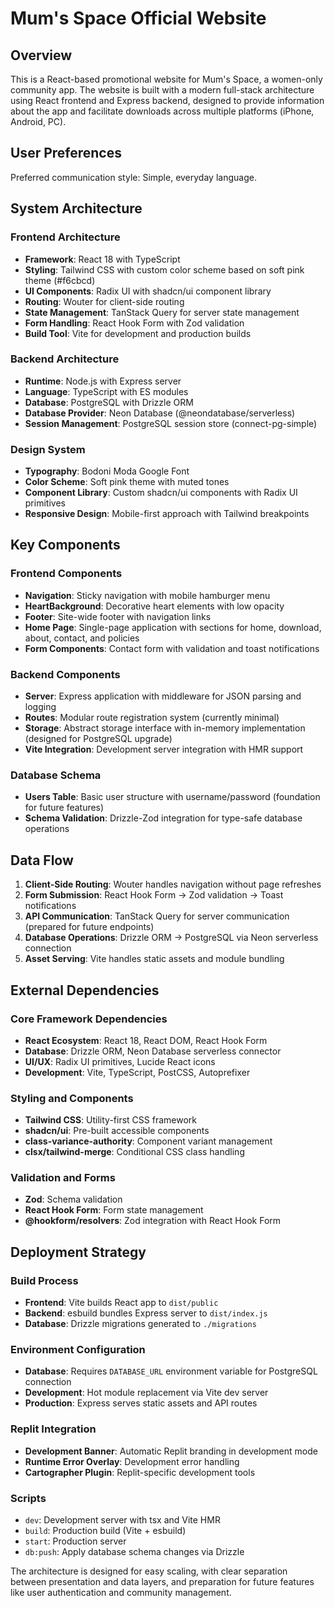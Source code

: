 # Mum's Space Official Website

## Overview

This is a React-based promotional website for Mum's Space, a women-only community app. The website is built with a modern full-stack architecture using React frontend and Express backend, designed to provide information about the app and facilitate downloads across multiple platforms (iPhone, Android, PC).

## User Preferences

Preferred communication style: Simple, everyday language.

## System Architecture

### Frontend Architecture
- **Framework**: React 18 with TypeScript
- **Styling**: Tailwind CSS with custom color scheme based on soft pink theme (#f6cbcd)
- **UI Components**: Radix UI with shadcn/ui component library
- **Routing**: Wouter for client-side routing
- **State Management**: TanStack Query for server state management
- **Form Handling**: React Hook Form with Zod validation
- **Build Tool**: Vite for development and production builds

### Backend Architecture
- **Runtime**: Node.js with Express server
- **Language**: TypeScript with ES modules
- **Database**: PostgreSQL with Drizzle ORM
- **Database Provider**: Neon Database (@neondatabase/serverless)
- **Session Management**: PostgreSQL session store (connect-pg-simple)

### Design System
- **Typography**: Bodoni Moda Google Font
- **Color Scheme**: Soft pink theme with muted tones
- **Component Library**: Custom shadcn/ui components with Radix UI primitives
- **Responsive Design**: Mobile-first approach with Tailwind breakpoints

## Key Components

### Frontend Components
- **Navigation**: Sticky navigation with mobile hamburger menu
- **HeartBackground**: Decorative heart elements with low opacity
- **Footer**: Site-wide footer with navigation links
- **Home Page**: Single-page application with sections for home, download, about, contact, and policies
- **Form Components**: Contact form with validation and toast notifications

### Backend Components
- **Server**: Express application with middleware for JSON parsing and logging
- **Routes**: Modular route registration system (currently minimal)
- **Storage**: Abstract storage interface with in-memory implementation (designed for PostgreSQL upgrade)
- **Vite Integration**: Development server integration with HMR support

### Database Schema
- **Users Table**: Basic user structure with username/password (foundation for future features)
- **Schema Validation**: Drizzle-Zod integration for type-safe database operations

## Data Flow

1. **Client-Side Routing**: Wouter handles navigation without page refreshes
2. **Form Submission**: React Hook Form → Zod validation → Toast notifications
3. **API Communication**: TanStack Query for server communication (prepared for future endpoints)
4. **Database Operations**: Drizzle ORM → PostgreSQL via Neon serverless connection
5. **Asset Serving**: Vite handles static assets and module bundling

## External Dependencies

### Core Framework Dependencies
- **React Ecosystem**: React 18, React DOM, React Hook Form
- **Database**: Drizzle ORM, Neon Database serverless connector
- **UI/UX**: Radix UI primitives, Lucide React icons
- **Development**: Vite, TypeScript, PostCSS, Autoprefixer

### Styling and Components
- **Tailwind CSS**: Utility-first CSS framework
- **shadcn/ui**: Pre-built accessible components
- **class-variance-authority**: Component variant management
- **clsx/tailwind-merge**: Conditional CSS class handling

### Validation and Forms
- **Zod**: Schema validation
- **React Hook Form**: Form state management
- **@hookform/resolvers**: Zod integration with React Hook Form

## Deployment Strategy

### Build Process
- **Frontend**: Vite builds React app to `dist/public`
- **Backend**: esbuild bundles Express server to `dist/index.js`
- **Database**: Drizzle migrations generated to `./migrations`

### Environment Configuration
- **Database**: Requires `DATABASE_URL` environment variable for PostgreSQL connection
- **Development**: Hot module replacement via Vite dev server
- **Production**: Express serves static assets and API routes

### Replit Integration
- **Development Banner**: Automatic Replit branding in development mode
- **Runtime Error Overlay**: Development error handling
- **Cartographer Plugin**: Replit-specific development tools

### Scripts
- `dev`: Development server with tsx and Vite HMR
- `build`: Production build (Vite + esbuild)
- `start`: Production server
- `db:push`: Apply database schema changes via Drizzle

The architecture is designed for easy scaling, with clear separation between presentation and data layers, and preparation for future features like user authentication and community management.
